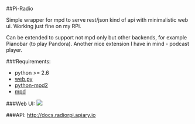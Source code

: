 ##Pi-Radio

Simple wrapper for mpd to serve rest/json kind of api with minimalistic web ui. Working just fine on my RPi.

Can be extended to support not mpd only but other backends, for example Pianobar (to play Pandora). Another nice extension I have in mind - podcast player.

###Requirements:

* python >= 2.6
* [web.py](http://webpy.org)
* [python-mpd2](https://github.com/Mic92/python-mpd2)
* [mpd](http://mpd.wikia.com/wiki/Music_Player_Daemon_Wiki)

###Web UI:
![](http://bit.ly/Y0a6yi)

###API:
http://docs.radiorpi.apiary.io
